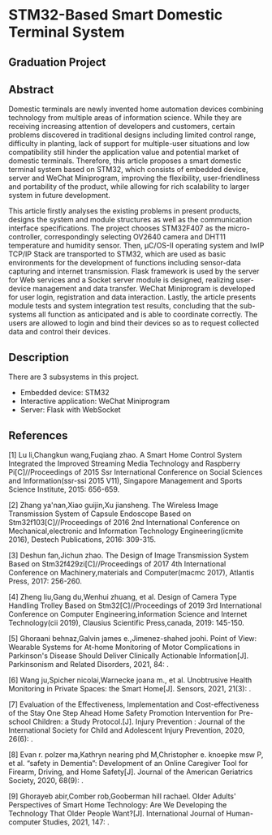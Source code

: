 # STM32-Based Smart Domestic Terminal System

## Graduation Project

## Abstract

Domestic terminals are newly invented home automation devices combining technology from multiple areas of information science. While they are receiving increasing attention of developers and customers, certain problems discovered in traditional designs including limited control range, difficulty in planting, lack of support for multiple-user situations and low compatibility still hinder the application value and potential market of domestic terminals. Therefore, this article proposes a smart domestic terminal system based on STM32, which consists of embedded device, server and WeChat Miniprogram, improving the flexibility, user-friendliness and portability of the product, while allowing for rich scalability to larger system in future development.

This article firstly analyses the existing problems in present products, designs the system and module structures as well as the communication interface specifications. The project chooses STM32F407 as the micro-controller, correspondingly selecting OV2640 camera and DHT11 temperature and humidity sensor. Then, μC/OS-II operating system and lwIP TCP/IP Stack are transported to STM32, which are used as basic environments for the development of functions including sensor-data capturing and internet transmission. Flask framework is used by the server for Web services and a Socket server module is designed, realizing user-device management and data transfer. WeChat Miniprogram is developed for user login, registration and data interaction. Lastly, the article presents module tests and system integration test results, concluding that the sub-systems all function as anticipated and is able to coordinate correctly. The users are allowed to login and bind their devices so as to request collected data and control their devices.

## Description

There are 3 subsystems in this project. 
- Embedded device: STM32
- Interactive application: WeChat Miniprogram
- Server: Flask with WebSocket

## References

[1] Lu li,Changkun wang,Fuqiang zhao. A Smart Home Control System Integrated the Improved Streaming Media Technology and Raspberry Pi[C]//Proceedings of 2015 Ssr International Conference on Social Sciences and Information(ssr-ssi 2015 V11),  Singapore Management and Sports Science Institute, 2015: 656-659.

[2] Zhang ya'nan,Xiao guijin,Xu jiansheng. The Wireless Image Transmission System of Capsule Endoscope Based on Stm32f103[C]//Proceedings of 2016 2nd International Conference on Mechanical,electronic and Information Technology Engineering(icmite 2016),  Destech Publications, 2016: 309-315.

[3] Deshun fan,Jichun zhao. The Design of Image Transmission System Based on Stm32f429zi[C]//Proceedings of 2017 4th International Conference on Machinery,materials and Computer(macmc 2017),  Atlantis Press, 2017: 256-260.

[4] Zheng liu,Gang du,Wenhui zhuang, et al. Design of Camera Type Handling Trolley Based on Stm32[C]//Proceedings of 2019 3rd International Conference on Computer Engineering,information Science and Internet Technology(cii 2019),  Clausius Scientific Press,canada, 2019: 145-150.

[5] Ghoraani behnaz,Galvin james e.,Jimenez-shahed joohi. Point of View: Wearable Systems for At-home Monitoring of Motor Complications in Parkinson's Disease Should Deliver Clinically Actionable Information[J]. Parkinsonism and Related Disorders, 2021, 84: .

[6] Wang ju,Spicher nicolai,Warnecke joana m., et al. Unobtrusive Health Monitoring in Private Spaces: the Smart Home[J]. Sensors, 2021, 21(3): .

[7] Evaluation of the Effectiveness, Implementation and Cost-effectiveness of the Stay One Step Ahead Home Safety Promotion Intervention for Pre-school Children: a Study Protocol.[J]. Injury Prevention : Journal of the International Society for Child and Adolescent Injury Prevention, 2020, 26(6): .

[8] Evan r. polzer ma,Kathryn nearing phd M,Christopher e. knoepke msw P, et al. “safety in Dementia”: Development of an Online Caregiver Tool for Firearm, Driving, and Home Safety[J]. Journal of the American Geriatrics Society, 2020, 68(9): .

[9] Ghorayeb abir,Comber rob,Gooberman hill rachael. Older Adults' Perspectives of Smart Home Technology: Are We Developing the Technology That Older People Want?[J]. International Journal of Human-computer Studies, 2021, 147: .

